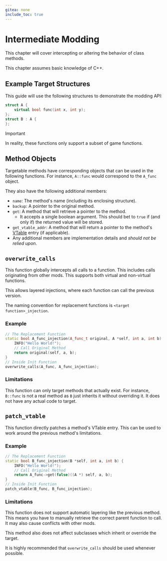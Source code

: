 ```yaml
---
gitea: none
include_toc: true
---
```


# Intermediate Modding
This chapter will cover intercepting or altering the behavior of class methods.

This chapter assumes basic knowledge of C++.

## Example Target Structures
This guide will use the following structures to demonstrate the modding API:
```c++
struct A {
    virtual bool func(int x, int y);
};
struct B : A {
};
```

> [!IMPORTANT]
> In reality, these functions only support a subset of game functions.

## Method Objects
Targetable methods have corresponding objects that can be used in the following functions.
For instance, `A::func` would correspond to the `A_func` object.

They also have the following additional members:

* `name`: The method's name (including its enclosing structure).
* `backup`: A pointer to the original method.
* `get`: A method that will retrieve a pointer to the method.
  * It accepts a single boolean argument. This should bet to `true` if (and only if) the returned value will be stored.
* `get_vtable_addr`: A method that will return a pointer to the method's [VTable](https://en.wikipedia.org/wiki/Virtual_method_table?useskin=vector) entry (if applicable).
* Any additional members are implementation details and *should not be relied upon*.

## `overwrite_calls`
This function globally intercepts all calls to a function.
This includes calls originating from other mods.
This supports both virtual and non-virtual functions.

This allows layered injections, where each function can call the previous version.

The naming convention for replacement functions is `<target function>_injection`.

### Example
```c++
// The Replacement Function
static bool A_func_injection(A_func_t original, A *self, int a, int b) {
    INFO("Hello World!");
    // Call Original Method
    return original(self, a, b);
}
// Inside Init Function
overwrite_calls(A_func, A_func_injection);
```

### Limitations
This function can only target methods that actually exist.
For instance, `B::func` is not a real method as `B` just inherits it without overriding it. It does not have any actual code to target.

## `patch_vtable`
This function directly patches a method's VTable entry. This can be used to work around the previous method's limitations.

### Example
```c++
// The Replacement Function
static bool B_func_injection(B *self, int a, int b) {
    INFO("Hello World!");
    // Call Original Method
    return A_func->get(false)((A *) self, a, b);
}
// Inside Init Function
patch_vtable(B_func, B_func_injection);
```

### Limitations
This function does not support automatic layering like the previous method.
This means you have to manually retrieve the correct parent function to call.
It may also cause conflicts with other mods.

This method also does not affect subclasses which inherit or override the target.

It is highly recommended that `overwrite_calls` should be used whenever possible.
